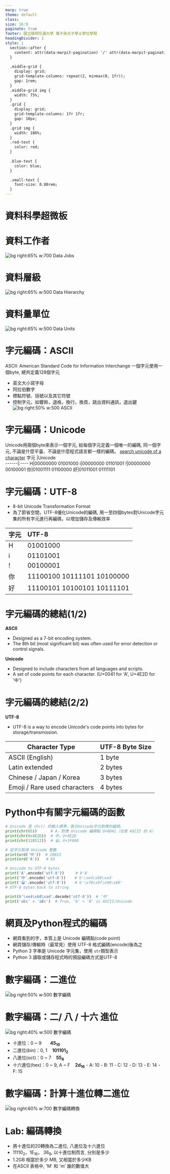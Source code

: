 ```yaml
---
marp: true
theme: default
class: 
size: 16:9
paginate: true
footer: 國立陽明交通大學 電子與光子學士學位學程
headingDivider: 1
style: |
  section::after {
    content: attr(data-marpit-pagination) '/' attr(data-marpit-pagination-total);
  }
  
  .middle-grid {
    display: grid;
    grid-template-columns: repeat(2, minmax(0, 1fr));
    gap: 1rem;
  }
  .middle-grid img {
    width: 75%;
  }
  .grid {
    display: grid;
    grid-template-columns: 1fr 1fr;
    gap: 10px;
  }
  .grid img {
    width: 100%;
  }
  .red-text {
    color: red;
  }
  
  .blue-text {
    color: blue;  
  }

  .small-text {
    font-size: 0.80rem;
  }
---
```

# 資料科學超微板

# 資料工作者
![bg right:65% w:700 Data Jobs](https://media.licdn.com/dms/image/v2/D5612AQHA6TVXNrLLyQ/article-inline_image-shrink_400_744/article-inline_image-shrink_400_744/0/1693358152818?e=2147483647&v=beta&t=X9Ve46WqlmZjnJ70Y6sU20COgXjTlgSZc-fe5WFT088)

# 資料層級
![bg right:65% w:500 Data Hierarchy](https://ecampusontario.pressbooks.pub/app/uploads/sites/2109/2021/11/data_hierarchy-1.png)

# 資料量單位
![bg right:65% w:500 Data Units](https://encrypted-tbn0.gstatic.com/images?q=tbn:ANd9GcSyJ3RkSNsT0CivAMv4HzQIi7cEAoO8PaUyEw&s)

# 字元編碼：ASCII
ASCII: American Standard Code for Information Interchange
一個字元使用一個byte, 總共定義128個字元
- 英文大小寫字母
- 阿拉伯數字
- 標點符號、括號以及其它符號
- 控制字元，如響鈴，退格，換行，換頁，跳出資料通訊，退出鍵 
![bg right:50% w:500 ASCII](https://www.runoob.com/wp-content/uploads/2022/03/ascii-1-1.png)

# 字元編碼：Unicode
Unicode用兩個byte來表示一個字元, 給每個字元定義一個唯一的編碼, 同一個字元, 不論是什麼平臺、不論是什麼程式語言都一樣的編碼。
[search unicode of a character](https://codepoints.net)
字元 |Unicode   
------|:----
H|00000000 01001000
i|00000000 01101001
!|00000000 00100001
你|01001111 01100000
好|01011001 01111101

# 字元編碼：UTF-8
- 8-bit Unicode Transformation Format
- 為了節省空間，UTF-8優化Unicode的編碼, 用一至四個bytes對Unicode字元集的所有字元進行再編碼，以增加儲存及傳輸效率

<style scoped>
table {
  font-size: 20px;
}
</style>

字元 |UTF-8   
------|:----
H|01001000
i|01101001
!|00100001
你|11100100 10111101 10100000
好|11100101 10100101 10111101

# 字元編碼的總結(1/2)
**ASCII**
- Designed as a 7-bit encoding system.
- The 8th bit (most significant bit) was often used for error detection or control signals.

**Unicode**
- Designed to include characters from all languages and scripts.
- A set of code points for each character. (U+0041 for 'A', U+4E2D for '中')

# 字元編碼的總結(2/2)
**UTF-8**
- UTF-8 is a way to encode Unicode's code points into bytes for storage/transmission.

Character Type | UTF-8 Byte Size
---------------|----------------
ASCII (English)|1 byte
Latin extended|2 bytes
Chinese / Japan / Korea|3 bytes
Emoji / Rare used characters|4 bytes

# Python中有關字元編碼的函數
```python
# Unicode 是 chr() 的輸入標準，表示Unicode字元對應的編號。
print(chr(65))      # A，對應 Unicode 編碼點 U+0041（也是 ASCII 的 A）
print(chr(0x4E2D))  # 中，U+4E2D
print(chr(128512))  # 😀，U+1F600

# 從字元取得 Unicode 整數
print(ord('中'))  # 20013
print(ord('A'))   # 65

# Unicode to UTF-8 bytes
print('A'.encode('utf-8'))     # b'A'
print('中'.encode('utf-8'))    # b'\xe4\xb8\xad'
print('😀'.encode('utf-8'))    # b'\xf0\x9f\x98\x80'
# UTF-8 bytes back to string

print(b'\xe4\xb8\xad'.decode('utf-8'))  # '中'
print('abc' > 'aBc')  # True, 'b' > 'B' in ASCII/Unicode
```
# 網頁及Python程式的編碼
- 網頁看到的字，本質上是 Unicode 編碼點(code point)
- 網頁儲存/傳輸時（最常見）使用 UTF-8 格式編碼(encode)後為之
- Python 3 字串是 Unicode 字元集，使用 `str`類型表示
- Python 3 讀取或儲存程式時的預設編碼方式是UTF-8

# 數字編碼：二進位
![bg right:50% w:500 數字編碼](https://kopu.chat/wp-content/uploads/2017/04/e89ea2e5b995e5bfabe785a7-2017-04-28-21-26-01.png)

# 數字編碼：二/ 八 / 十六 進位 
![bg right:40% w:500 數字編碼](https://docs.f5ezcode.in/~gitbook/image?url=https%3A%2F%2F3362868160-files.gitbook.io%2F%7E%2Ffiles%2Fv0%2Fb%2Fgitbook-legacy-files%2Fo%2Fassets%252F-L_r09305cCOiVsKX4GC%252F-LdbAaNUSjLJ4JCj636w%252F-LdbBns5IfBitI948lJe%252F2.1.5.png%3Falt%3Dmedia%26token%3D292a4823-95ed-4d54-ac2b-a1aa32c01852&width=768&dpr=4&quality=100&sign=9d87100d&sv=1)

- 十進位：0 ~ 9 &nbsp;&nbsp;&nbsp;&nbsp;&nbsp;  **45<sub>10</sub>**
- 二進位(bin)：0, 1  &nbsp;&nbsp;  **101101<sub>2</sub>**
- 八進位(oct)：0 ~ 7 &nbsp;&nbsp;  **55<sub>8</sub>**
- 十六進位(hex)：0 ~ 9, A ~ F &nbsp;&nbsp;  **2d<sub>16</sub>**
*-* A: 10
*-* B: 11
*-* C: 12
*-* D: 13
*-* E: 14
*-* F: 15

# 數字編碼：計算十進位轉二進位
![bg right:60% w:700 數字編碼轉換](
https://docs.f5ezcode.in/~gitbook/image?url=https%3A%2F%2F3362868160-files.gitbook.io%2F%7E%2Ffiles%2Fv0%2Fb%2Fgitbook-legacy-files%2Fo%2Fassets%252F-L_r09305cCOiVsKX4GC%252F-LdbAaNUSjLJ4JCj636w%252F-LdbBjSEjvD4kSdxDMv5%252F2.1.4.png%3Falt%3Dmedia%26token%3D47bd4afd-37cf-42f9-b0b8-da0c9f4ab929&width=768&dpr=2&quality=100&sign=56845e24&sv=1)

# Lab: 編碼轉換
- 將十進位的20轉換為二進位, 八進位及十六進位
- 11110<sub>2</sub>，1E<sub>16</sub>， 36<sub>8</sub>, 以十進位制而言, 分別是多少
- 1.2GB 相當於多少 MB, 又相當於多少KB 
- 在ASCII 表格中, 'M' 和 'm’ 誰的數值大